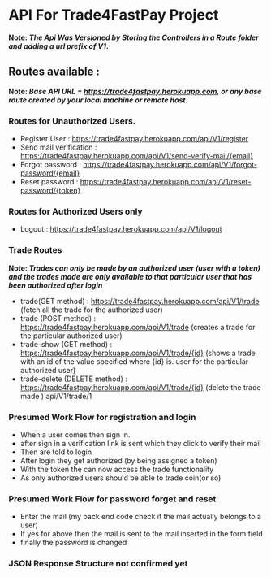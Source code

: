 # API For Trade4FastPay Project

**Note: _The Api Was Versioned by Storing the Controllers in a Route folder and
adding a url prefix of V1_.**

## Routes available :

**Note: _Base API URL = https://trade4fastpay.herokuapp.com, or any base route
created by your local machine or remote host._**

### Routes for Unauthorized Users.

-   Register User : https://trade4fastpay.herokuapp.com/api/V1/register
-   Send mail verification : https://trade4fastpay.herokuapp.com/api/V1/send-verify-mail/{email}
-   Forgot password : https://trade4fastpay.herokuapp.com/api/V1/forgot-password/{email}
-   Reset password : https://trade4fastpay.herokuapp.com/api/V1/reset-password/{token}

### Routes for Authorized Users only

-   Logout : https://trade4fastpay.herokuapp.com/api/V1/logout

### Trade Routes

**Note: _Trades can only be made by an authorized user (user with a token)
and the trades made are only available to that particular user that has
been authorized after login_**

-   trade(GET method) : https://trade4fastpay.herokuapp.com/api/V1/trade (fetch all the trade for the authorized user)
-   trade (POST method) : https://trade4fastpay.herokuapp.com/api/V1/trade (creates a trade for the particular authorized user)
-   trade-show (GET method) : https://trade4fastpay.herokuapp.com/api/V1/trade/{id} (shows a trade with an id of the value specified where {id} is. user for the particular authorized user)
-   trade-delete (DELETE method) : https://trade4fastpay.herokuapp.com/api/V1/trade/{id} (delete the trade made )
    api/V1/trade/1

### Presumed Work Flow for registration and login

-   When a user comes then sign in.
-   after sign in a verification link is sent which they click to verify their mail
-   Then are told to login
-   After login they get authorized (by being assigned a token)
-   With the token the can now access the trade functionality
-   As only authorized users should be able to trade coin(or so)

### Presumed Work Flow for password forget and reset

-   Enter the mail (my back end code check if the mail actually belongs to a user)
-   If yes for above then the mail is sent to the mail inserted in the form field
-   finally the password is changed

### JSON Response Structure not confirmed yet
